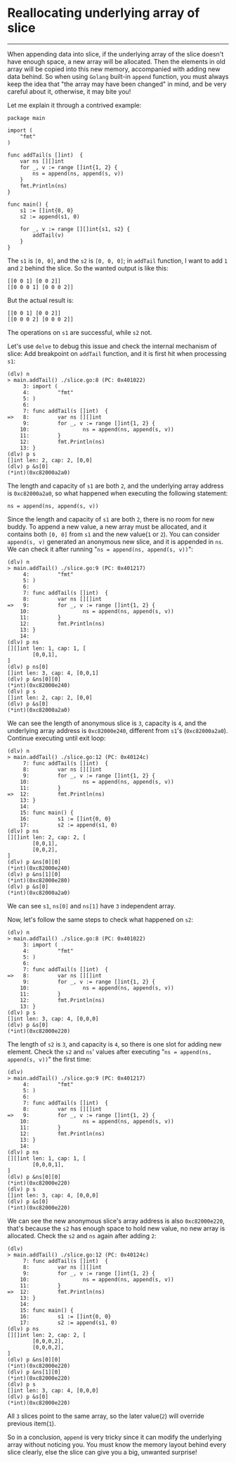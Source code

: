 # Reallocating underlying array of slice
----
When appending data into slice, if the underlying array of the slice doesn't have enough space, a new array will be allocated. Then the elements in old array will be copied into this new memory, accompanied with adding new data behind. So when using `Golang` built-in `append` function, you must always keep the idea that "the array may have been changed" in mind, and be very careful about it, otherwise, it may bite you!

Let me explain it through a contrived example:  

	package main
	
	import (
		"fmt"
	)
	
	func addTail(s []int)  {
		var ns [][]int
		for _, v := range []int{1, 2} {
			ns = append(ns, append(s, v))
		}
		fmt.Println(ns)
	}
	
	func main() {
		s1 := []int{0, 0}
		s2 := append(s1, 0)
	
		for _, v := range [][]int{s1, s2} {
			addTail(v)
		}
	}   
The `s1` is `[0, 0]`, and the `s2` is `[0, 0, 0]`; in `addTail` function, I want to add `1` and `2` behind the slice. So the wanted output is like this:  

	[[0 0 1] [0 0 2]]
	[[0 0 0 1] [0 0 0 2]]

But the actual result is:  

	[[0 0 1] [0 0 2]]
	[[0 0 0 2] [0 0 0 2]]

The operations on `s1` are successful, while `s2` not.  

Let's use `delve` to debug this issue and check the internal mechanism of slice: Add breakpoint on `addTail` function, and it is first hit when processing `s1`: 

	(dlv) n
	> main.addTail() ./slice.go:8 (PC: 0x401022)
	     3: import (
	     4:         "fmt"
	     5: )
	     6:
	     7: func addTail(s []int)  {
	=>   8:         var ns [][]int
	     9:         for _, v := range []int{1, 2} {
	    10:                 ns = append(ns, append(s, v))
	    11:         }
	    12:         fmt.Println(ns)
	    13: }
	(dlv) p s
	[]int len: 2, cap: 2, [0,0]
	(dlv) p &s[0]
	(*int)(0xc82000a2a0)

 
The length and capacity of `s1` are both `2`, and the underlying array address is `0xc82000a2a0`, so what happened when executing the following statement:  

	ns = append(ns, append(s, v))
Since the length and capacity of `s1` are both `2`, there is no room for new buddy. To append a new value, a new array must be allocated, and it contains both `[0, 0]` from `s1` and the new value(`1` or `2`). You can consider `append(s, v)` generated an anonymous new slice, and it is appended in `ns`. We can check it after running "`ns = append(ns, append(s, v))`":  

	(dlv) n
	> main.addTail() ./slice.go:9 (PC: 0x401217)
	     4:         "fmt"
	     5: )
	     6:
	     7: func addTail(s []int)  {
	     8:         var ns [][]int
	=>   9:         for _, v := range []int{1, 2} {
	    10:                 ns = append(ns, append(s, v))
	    11:         }
	    12:         fmt.Println(ns)
	    13: }
	    14:
	(dlv) p ns
	[][]int len: 1, cap: 1, [
	        [0,0,1],
	]
	(dlv) p ns[0]
	[]int len: 3, cap: 4, [0,0,1]
	(dlv) p &ns[0][0]
	(*int)(0xc82000e240)
	(dlv) p s
	[]int len: 2, cap: 2, [0,0]
	(dlv) p &s[0]
	(*int)(0xc82000a2a0)

We can see the length of anonymous slice is `3`, capacity is `4`,  and the underlying array address is `0xc82000e240`, different from `s1`'s (`0xc82000a2a0`). Continue executing until exit loop:  

	(dlv) n
	> main.addTail() ./slice.go:12 (PC: 0x40124c)
	     7: func addTail(s []int)  {
	     8:         var ns [][]int
	     9:         for _, v := range []int{1, 2} {
	    10:                 ns = append(ns, append(s, v))
	    11:         }
	=>  12:         fmt.Println(ns)
	    13: }
	    14:
	    15: func main() {
	    16:         s1 := []int{0, 0}
	    17:         s2 := append(s1, 0)
	(dlv) p ns
	[][]int len: 2, cap: 2, [
	        [0,0,1],
	        [0,0,2],
	]
	(dlv) p &ns[0][0]
	(*int)(0xc82000e240)
	(dlv) p &ns[1][0]
	(*int)(0xc82000e280)
	(dlv) p &s[0]
	(*int)(0xc82000a2a0)
We can see `s1`, `ns[0]` and `ns[1]` have `3` independent array.  

Now, let's follow the same steps to check what happened on `s2`:  

	(dlv) n
	> main.addTail() ./slice.go:8 (PC: 0x401022)
	     3: import (
	     4:         "fmt"
	     5: )
	     6:
	     7: func addTail(s []int)  {
	=>   8:         var ns [][]int
	     9:         for _, v := range []int{1, 2} {
	    10:                 ns = append(ns, append(s, v))
	    11:         }
	    12:         fmt.Println(ns)
	    13: }
	(dlv) p s
	[]int len: 3, cap: 4, [0,0,0]
	(dlv) p &s[0]
	(*int)(0xc82000e220)
	
The length of `s2` is `3`, and capacity is `4`, so there is one slot for adding new element. Check the `s2` and `ns`' values after executing "`ns = append(ns, append(s, v))`" the first time:  

	(dlv)
	> main.addTail() ./slice.go:9 (PC: 0x401217)
	     4:         "fmt"
	     5: )
	     6:
	     7: func addTail(s []int)  {
	     8:         var ns [][]int
	=>   9:         for _, v := range []int{1, 2} {
	    10:                 ns = append(ns, append(s, v))
	    11:         }
	    12:         fmt.Println(ns)
	    13: }
	    14:
	(dlv) p ns
	[][]int len: 1, cap: 1, [
	        [0,0,0,1],
	]
	(dlv) p &ns[0][0]
	(*int)(0xc82000e220)
	(dlv) p s
	[]int len: 3, cap: 4, [0,0,0]
	(dlv) p &s[0]
	(*int)(0xc82000e220)
We can see the new anonymous slice's array address is also `0xc82000e220`, that's because the `s2` has enough space to hold new value, no new array is allocated. Check the `s2` and `ns` again after adding `2`:  

	(dlv)
	> main.addTail() ./slice.go:12 (PC: 0x40124c)
	     7: func addTail(s []int)  {
	     8:         var ns [][]int
	     9:         for _, v := range []int{1, 2} {
	    10:                 ns = append(ns, append(s, v))
	    11:         }
	=>  12:         fmt.Println(ns)
	    13: }
	    14:
	    15: func main() {
	    16:         s1 := []int{0, 0}
	    17:         s2 := append(s1, 0)
	(dlv) p ns
	[][]int len: 2, cap: 2, [
	        [0,0,0,2],
	        [0,0,0,2],
	]
	(dlv) p &ns[0][0]
	(*int)(0xc82000e220)
	(dlv) p &ns[1][0]
	(*int)(0xc82000e220)
	(dlv) p s
	[]int len: 3, cap: 4, [0,0,0]
	(dlv) p &s[0]
	(*int)(0xc82000e220)
All `3` slices point to the same array, so the later value(`2`) will override previous item(`1`).  

So in a conclusion, `append` is very tricky since it can modify the underlying array without noticing you. You must know the memory layout behind every slice clearly, else the slice can give you a big, unwanted surprise! 